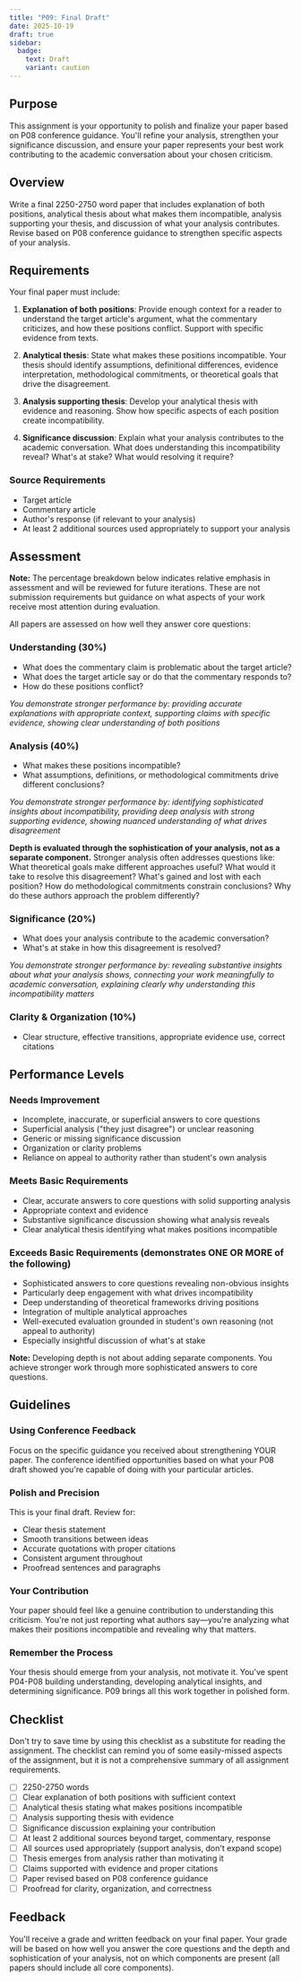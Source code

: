 ```yaml
---
title: "P09: Final Draft"
date: 2025-10-19
draft: true
sidebar:
  badge:
    text: Draft
    variant: caution
---
```


## Purpose

This assignment is your opportunity to polish and finalize your paper based on P08 conference guidance. You'll refine your analysis, strengthen your significance discussion, and ensure your paper represents your best work contributing to the academic conversation about your chosen criticism.

## Overview

Write a final 2250-2750 word paper that includes explanation of both positions, analytical thesis about what makes them incompatible, analysis supporting your thesis, and discussion of what your analysis contributes. Revise based on P08 conference guidance to strengthen specific aspects of your analysis.

## Requirements

Your final paper must include:

1. **Explanation of both positions**: Provide enough context for a reader to understand the target article's argument, what the commentary criticizes, and how these positions conflict. Support with specific evidence from texts.

2. **Analytical thesis**: State what makes these positions incompatible. Your thesis should identify assumptions, definitional differences, evidence interpretation, methodological commitments, or theoretical goals that drive the disagreement.

3. **Analysis supporting thesis**: Develop your analytical thesis with evidence and reasoning. Show how specific aspects of each position create incompatibility.

4. **Significance discussion**: Explain what your analysis contributes to the academic conversation. What does understanding this incompatibility reveal? What's at stake? What would resolving it require?

### Source Requirements

- Target article
- Commentary article
- Author's response (if relevant to your analysis)
- At least 2 additional sources used appropriately to support your analysis

## Assessment

**Note:** The percentage breakdown below indicates relative emphasis in assessment and will be reviewed for future iterations. These are not submission requirements but guidance on what aspects of your work receive most attention during evaluation.

All papers are assessed on how well they answer core questions:

### Understanding (30%)
- What does the commentary claim is problematic about the target article?
- What does the target article say or do that the commentary responds to?
- How do these positions conflict?

*You demonstrate stronger performance by: providing accurate explanations with appropriate context, supporting claims with specific evidence, showing clear understanding of both positions*

### Analysis (40%)
- What makes these positions incompatible?
- What assumptions, definitions, or methodological commitments drive different conclusions?

*You demonstrate stronger performance by: identifying sophisticated insights about incompatibility, providing deep analysis with strong supporting evidence, showing nuanced understanding of what drives disagreement*

**Depth is evaluated through the sophistication of your analysis, not as a separate component.** Stronger analysis often addresses questions like: What theoretical goals make different approaches useful? What would it take to resolve this disagreement? What's gained and lost with each position? How do methodological commitments constrain conclusions? Why do these authors approach the problem differently?

### Significance (20%)
- What does your analysis contribute to the academic conversation?
- What's at stake in how this disagreement is resolved?

*You demonstrate stronger performance by: revealing substantive insights about what your analysis shows, connecting your work meaningfully to academic conversation, explaining clearly why understanding this incompatibility matters*

### Clarity & Organization (10%)
- Clear structure, effective transitions, appropriate evidence use, correct citations

## Performance Levels

### Needs Improvement
- Incomplete, inaccurate, or superficial answers to core questions
- Superficial analysis ("they just disagree") or unclear reasoning
- Generic or missing significance discussion
- Organization or clarity problems
- Reliance on appeal to authority rather than student's own analysis

### Meets Basic Requirements
- Clear, accurate answers to core questions with solid supporting analysis
- Appropriate context and evidence
- Substantive significance discussion showing what analysis reveals
- Clear analytical thesis identifying what makes positions incompatible

### Exceeds Basic Requirements (demonstrates ONE OR MORE of the following)
- Sophisticated answers to core questions revealing non-obvious insights
- Particularly deep engagement with what drives incompatibility
- Deep understanding of theoretical frameworks driving positions
- Integration of multiple analytical approaches
- Well-executed evaluation grounded in student's own reasoning (not appeal to authority)
- Especially insightful discussion of what's at stake

**Note:** Developing depth is not about adding separate components. You achieve stronger work through more sophisticated answers to core questions.

## Guidelines

### Using Conference Feedback

Focus on the specific guidance you received about strengthening YOUR paper. The conference identified opportunities based on what your P08 draft showed you're capable of doing with your particular articles.

### Polish and Precision

This is your final draft. Review for:
- Clear thesis statement
- Smooth transitions between ideas
- Accurate quotations with proper citations
- Consistent argument throughout
- Proofread sentences and paragraphs

### Your Contribution

Your paper should feel like a genuine contribution to understanding this criticism. You're not just reporting what authors say—you're analyzing what makes their positions incompatible and revealing why that matters.

### Remember the Process

Your thesis should emerge from your analysis, not motivate it. You've spent P04-P08 building understanding, developing analytical insights, and determining significance. P09 brings all this work together in polished form.

## Checklist

Don't try to save time by using this checklist as a substitute for reading the assignment. The checklist can remind you of some easily-missed aspects of the assignment, but it is not a comprehensive summary of all assignment requirements.

- [ ] 2250-2750 words
- [ ] Clear explanation of both positions with sufficient context
- [ ] Analytical thesis stating what makes positions incompatible
- [ ] Analysis supporting thesis with evidence
- [ ] Significance discussion explaining your contribution
- [ ] At least 2 additional sources beyond target, commentary, response
- [ ] All sources used appropriately (support analysis, don't expand scope)
- [ ] Thesis emerges from analysis rather than motivating it
- [ ] Claims supported with evidence and proper citations
- [ ] Paper revised based on P08 conference guidance
- [ ] Proofread for clarity, organization, and correctness

## Feedback

You'll receive a grade and written feedback on your final paper. Your grade will be based on how well you answer the core questions and the depth and sophistication of your analysis, not on which components are present (all papers should include all core components).
